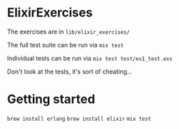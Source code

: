 # ElixirExercises

The exercises are in `lib/elixir_exercises/`

The full test suite can be run via `mix test`

Individual tests can be run via `mix test test/ex1_test.exs`

Don't look at the tests, it's sort of cheating...

# Getting started

`brew install erlang`
`brew install elixir`
`mix test`
